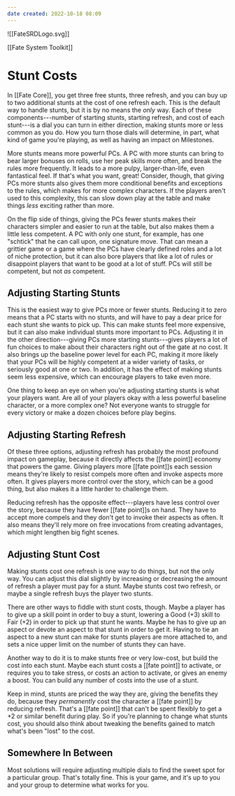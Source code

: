 ```yaml
---
date created: 2022-10-18 08:09
---
```


![[FateSRDLogo.svg]]

[[Fate System Toolkit]]

# Stunt Costs

In [[Fate Core]], you get three free stunts, three refresh, and you can buy
up to two additional stunts at the cost of one refresh each. This is the
default way to handle stunts, but it is by no means the _only_ way. Each
of these components---number of starting stunts, starting refresh, and
cost of each stunt---is a dial you can turn in either direction, making
stunts more or less common as you do. How you turn those dials will
determine, in part, what kind of game you're playing, as well as having
an impact on Milestones.

More stunts means more powerful PCs. A PC with more stunts can bring to
bear larger bonuses on rolls, use her peak skills more often, and break
the rules more frequently. It leads to a more pulpy, larger-than-life,
even fantastical feel. If that's what you want, great! Consider, though,
that giving PCs more stunts also gives them more conditional benefits
and exceptions to the rules, which makes for more complex characters. If
the players aren't used to this complexity, this can slow down play at
the table and make things _less_ exciting rather than more.

On the flip side of things, giving the PCs fewer stunts makes their
characters simpler and easier to run at the table, but also makes them a
little less competent. A PC with only one stunt, for example, has one
"schtick" that he can call upon, one signature move. That can mean a
grittier game or a game where the PCs have clearly defined roles and a
lot of niche protection, but it can also bore players that like a lot of
rules or disappoint players that want to be good at a lot of stuff. PCs
will still be competent, but not _as_ competent.

## Adjusting Starting Stunts

This is the easiest way to give PCs more or fewer stunts. Reducing it to
zero means that a PC starts with no stunts, and will have to pay a dear
price for each stunt she wants to pick up. This can make stunts feel
more expensive, but it can also make individual stunts more important to
PCs. Adjusting it in the other direction---giving PCs more starting
stunts---gives players a lot of fun choices to make about their
characters right out of the gate at no cost. It also brings up the
baseline power level for each PC, making it more likely that your PCs
will be highly competent at a wider variety of tasks, or seriously good
at one or two. In addition, it has the effect of making stunts seem less
expensive, which can encourage players to take even more.

One thing to keep an eye on when you're adjusting starting stunts is
what your players want. Are all of your players okay with a less
powerful baseline character, or a more complex one? Not everyone wants
to struggle for every victory or make a dozen choices before play
begins.

## Adjusting Starting Refresh

Of these three options, adjusting refresh has probably the most profound
impact on gameplay, because it directly affects the [[fate point]] economy
that powers the game. Giving players more [[fate point]]s each session means
they're likely to resist compels more often and invoke aspects more
often. It gives players more control over the story, which can be a good
thing, but also makes it a little harder to challenge them.

Reducing refresh has the opposite effect---players have less control
over the story, because they have fewer [[fate point]]s on hand. They have
to accept more compels and they don't get to invoke their aspects as
often. It also means they'll rely more on free invocations from creating
advantages, which might lengthen big fight scenes.

## Adjusting Stunt Cost

Making stunts cost one refresh is one way to do things, but not the only
way. You can adjust this dial slightly by increasing or decreasing the
amount of refresh a player must pay for a stunt. Maybe stunts cost two
refresh, or maybe a single refresh buys the player two stunts.

There are other ways to fiddle with stunt costs, though. Maybe a player
has to give up a skill point in order to buy a stunt, lowering a Good
(+3) skill to Fair (+2) in order to pick up that stunt he wants. Maybe
he has to give up an aspect or devote an aspect to that stunt in order
to get it. Having to tie an aspect to a new stunt can make for stunts
players are more attached to, and sets a nice upper limit on the number
of stunts they can have.

Another way to do it is to make stunts free or very low-cost, but build
the cost into each stunt. Maybe each stunt costs a [[fate point]] to
activate, or requires you to take stress, or costs an action to
activate, or gives an enemy a boost. You can build any number of costs
into the use of a stunt.

Keep in mind, stunts are priced the way they are, giving the benefits
they do, because they _permanently_ cost the character a [[fate point]] by
reducing refresh. That's a [[fate point]] that can't be spent flexibly to
get a +2 or similar benefit during play. So if you're planning to change
what stunts cost, you should also think about tweaking the benefits
gained to match what's been "lost" to the cost.

## Somewhere In Between

Most solutions will require adjusting multiple dials to find the sweet
spot for a particular group. That's totally fine. This is your game, and
it's up to you and your group to determine what works for you.

